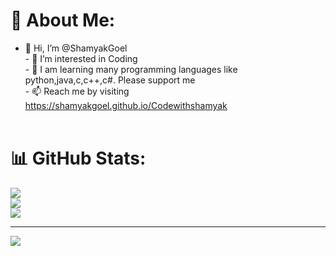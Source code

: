 # 💫 About Me:
- 👋 Hi, I’m @ShamyakGoel<br>- 👀 I’m interested in Coding<br>- 🌱 I am learning many programming languages like python,java,c,c++,c#. Please support me<br>- 📫 Reach me by visiting https://shamyakgoel.github.io/Codewithshamyak<br><br>

# 📊 GitHub Stats:
![](https://github-readme-stats.vercel.app/api?username=ShamyakGoel&theme=city_light&hide_border=true&include_all_commits=true&count_private=false)<br/>
![](https://github-readme-streak-stats.herokuapp.com/?user=ShamyakGoel&theme=city_light&hide_border=true)<br/>
![](https://github-readme-stats.vercel.app/api/top-langs/?username=ShamyakGoel&theme=city_light&hide_border=true&include_all_commits=true&count_private=false&layout=compact)

---
[![](https://visitcount.itsvg.in/api?id=ShamyakGoel&icon=0&color=0)](https://visitcount.itsvg.in)

